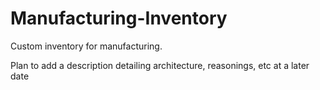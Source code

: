 # Manufacturing-Inventory
Custom inventory for manufacturing.

Plan to add a description detailing architecture, reasonings, etc at a later date
